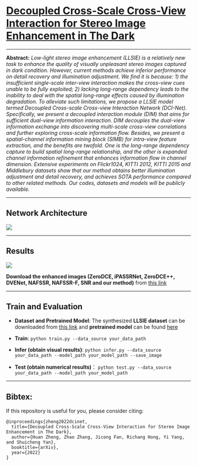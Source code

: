 # [Decoupled Cross-Scale Cross-View Interaction for Stereo Image Enhancement in The Dark](https://arxiv.org/abs/2211.00859)

<hr />

**Abstract:** *Low-light stereo image enhancement (LLSIE) is a relatively new task to enhance the quality of visually unpleasant stereo images captured in dark condition. However, current methods achieve inferior performance on detail recovery and illumination adjustment. We find it is because: 1) the insufficient single-scale inter-view interaction makes the cross-view cues unable to be fully exploited; 2) lacking long-range dependency leads to the inability to deal with the spatial long-range effects caused by illumination degradation. To alleviate such limitations, we propose a LLSIE model termed Decoupled Cross-scale Cross-view Interaction Network (DCI-Net). Specifically, we present a decoupled interaction module (DIM) that aims for sufficient dual-view information interaction. DIM decouples the dual-view information exchange into discovering multi-scale cross-view correlations and further exploring cross-scale information flow. Besides, we present a spatial-channel information mining block (SIMB) for intra-view feature extraction, and the benefits are twofold. One is the long-range dependency capture to build spatial long-range relationship, and the other is expanded channel information refinement that enhances information flow in channel dimension. Extensive experiments on Flickr1024, KITTI 2012, KITTI 2015 and Middlebury datasets show that our method obtains better illumination adjustment and detail recovery, and achieves SOTA performance compared to other related methods. Our codes, datasets and models will be publicly available.* 
<hr />

## Network Architecture

<img src = "https://github.com/Ian0926/SufrinNet/blob/main/files/framwork.PNG"> 
<hr />

## Results

<img src = "https://github.com/Ian0926/SufrinNet/blob/main/files/result1.PNG"> 

**Download the enhanced images (ZeroDCE, iPASSRNet, ZeroDCE++, DVENet, NAFSSR, NAFSSR-F, SNR and our method)** from [this link](https://share.weiyun.com/Dnq7lKj7)
<hr />

## Train and Evaluation
* **Dataset and Pretrained Model**:
The synthesized **LLSIE dataset** can be downloaded from [this link](https://share.weiyun.com/Q8nhiqnh) and **pretrained model** can be found [here](https://github.com/Ian0926/SufrinNet/tree/main/pretrained)

* **Train**:
`python train.py --data_source your_data_path`

* **Infer (obtain visual results)**:
`python infer.py --data_source your_data_path --model_path your_model_path --save_image`

* **Test (obtain numerical results)**：
`python test.py --data_source your_data_path --model_path your_model_path`
<hr />

## Bibtex:
If this repository is useful for you, please consider citing:
```
@inproceedings{zheng2022dcinet,
  title={Decoupled Cross-Scale Cross-View Interaction for Stereo Image Enhancement in The Dark},
  author={Huan Zheng, Zhao Zhang, Jicong Fan, Richang Hong, Yi Yang, and Shuicheng Yan},
  booktitle={arXiv},
  year={2022}
}
```
